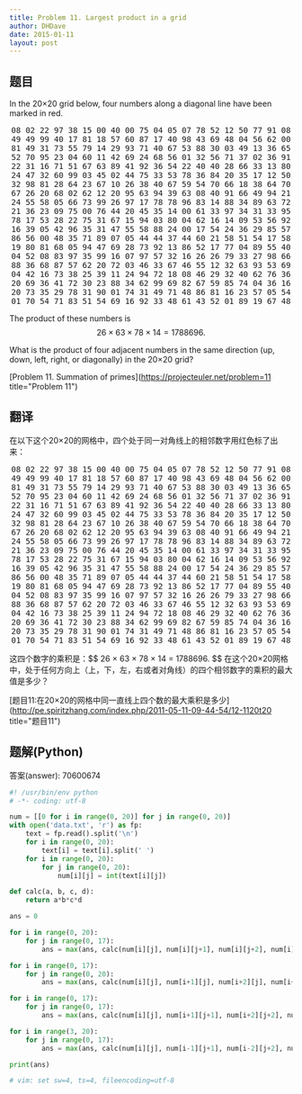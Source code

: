 ```yaml
---
title: Problem 11. Largest product in a grid
author: DHDave
date: 2015-01-11
layout: post
---
```


## 题目
In the 20×20 grid below, four numbers along a diagonal line have been marked in red.
<!--more-->
<center><pre>
08 02 22 97 38 15 00 40 00 75 04 05 07 78 52 12 50 77 91 08
49 49 99 40 17 81 18 57 60 87 17 40 98 43 69 48 04 56 62 00
81 49 31 73 55 79 14 29 93 71 40 67 53 88 30 03 49 13 36 65
52 70 95 23 04 60 11 42 69 24 68 56 01 32 56 71 37 02 36 91
22 31 16 71 51 67 63 89 41 92 36 54 22 40 40 28 66 33 13 80
24 47 32 60 99 03 45 02 44 75 33 53 78 36 84 20 35 17 12 50
32 98 81 28 64 23 67 10 26 38 40 67 59 54 70 66 18 38 64 70
67 26 20 68 02 62 12 20 95 63 94 39 63 08 40 91 66 49 94 21
24 55 58 05 66 73 99 26 97 17 78 78 96 83 14 88 34 89 63 72
21 36 23 09 75 00 76 44 20 45 35 14 00 61 33 97 34 31 33 95
78 17 53 28 22 75 31 67 15 94 03 80 04 62 16 14 09 53 56 92
16 39 05 42 96 35 31 47 55 58 88 24 00 17 54 24 36 29 85 57
86 56 00 48 35 71 89 07 05 44 44 37 44 60 21 58 51 54 17 58
19 80 81 68 05 94 47 69 28 73 92 13 86 52 17 77 04 89 55 40
04 52 08 83 97 35 99 16 07 97 57 32 16 26 26 79 33 27 98 66
88 36 68 87 57 62 20 72 03 46 33 67 46 55 12 32 63 93 53 69
04 42 16 73 38 25 39 11 24 94 72 18 08 46 29 32 40 62 76 36
20 69 36 41 72 30 23 88 34 62 99 69 82 67 59 85 74 04 36 16
20 73 35 29 78 31 90 01 74 31 49 71 48 86 81 16 23 57 05 54
01 70 54 71 83 51 54 69 16 92 33 48 61 43 52 01 89 19 67 48
</pre></center>

The product of these numbers is $$ 26 × 63 × 78 × 14 = 1788696. $$

What is the product of four adjacent numbers in the same direction (up, down, left, right, or diagonally) in the 20×20 grid?


[Problem 11. Summation of primes](https://projecteuler.net/problem=11 title="Problem 11")

## 翻译
在以下这个20×20的网格中，四个处于同一对角线上的相邻数字用红色标了出来：
<center><pre>
08 02 22 97 38 15 00 40 00 75 04 05 07 78 52 12 50 77 91 08
49 49 99 40 17 81 18 57 60 87 17 40 98 43 69 48 04 56 62 00
81 49 31 73 55 79 14 29 93 71 40 67 53 88 30 03 49 13 36 65
52 70 95 23 04 60 11 42 69 24 68 56 01 32 56 71 37 02 36 91
22 31 16 71 51 67 63 89 41 92 36 54 22 40 40 28 66 33 13 80
24 47 32 60 99 03 45 02 44 75 33 53 78 36 84 20 35 17 12 50
32 98 81 28 64 23 67 10 26 38 40 67 59 54 70 66 18 38 64 70
67 26 20 68 02 62 12 20 95 63 94 39 63 08 40 91 66 49 94 21
24 55 58 05 66 73 99 26 97 17 78 78 96 83 14 88 34 89 63 72
21 36 23 09 75 00 76 44 20 45 35 14 00 61 33 97 34 31 33 95
78 17 53 28 22 75 31 67 15 94 03 80 04 62 16 14 09 53 56 92
16 39 05 42 96 35 31 47 55 58 88 24 00 17 54 24 36 29 85 57
86 56 00 48 35 71 89 07 05 44 44 37 44 60 21 58 51 54 17 58
19 80 81 68 05 94 47 69 28 73 92 13 86 52 17 77 04 89 55 40
04 52 08 83 97 35 99 16 07 97 57 32 16 26 26 79 33 27 98 66
88 36 68 87 57 62 20 72 03 46 33 67 46 55 12 32 63 93 53 69
04 42 16 73 38 25 39 11 24 94 72 18 08 46 29 32 40 62 76 36
20 69 36 41 72 30 23 88 34 62 99 69 82 67 59 85 74 04 36 16
20 73 35 29 78 31 90 01 74 31 49 71 48 86 81 16 23 57 05 54
01 70 54 71 83 51 54 69 16 92 33 48 61 43 52 01 89 19 67 48
</pre></center>
这四个数字的乘积是：$$ 26 × 63 × 78 × 14 = 1788696. $$
在这个20×20网格中，处于任何方向上（上，下，左，右或者对角线）的四个相邻数字的乘积的最大值是多少？

[题目11:在20×20的网格中同一直线上四个数的最大乘积是多少](http://pe.spiritzhang.com/index.php/2011-05-11-09-44-54/12-1120t20 title="题目11")

## 题解(Python)

答案(answer): 70600674

```python
#! /usr/bin/env python
# -*- coding: utf-8

num = [[0 for i in range(0, 20)] for j in range(0, 20)]
with open('data.txt', 'r') as fp:
    text = fp.read().split('\n')
    for i in range(0, 20):
        text[i] = text[i].split(' ')
    for i in range(0, 20):
        for j in range(0, 20):
            num[i][j] = int(text[i][j])

def calc(a, b, c, d):
    return a*b*c*d

ans = 0

for i in range(0, 20):
    for j in range(0, 17):
        ans = max(ans, calc(num[i][j], num[i][j+1], num[i][j+2], num[i][j+3]))

for i in range(0, 17):
    for j in range(0, 20):
        ans = max(ans, calc(num[i][j], num[i+1][j], num[i+2][j], num[i+3][j]))

for i in range(0, 17):
    for j in range(0, 17):
        ans = max(ans, calc(num[i][j], num[i+1][j+1], num[i+2][j+2], num[i+3][j+3]))

for i in range(3, 20):
    for j in range(0, 17):
        ans = max(ans, calc(num[i][j], num[i-1][j+1], num[i-2][j+2], num[i-3][j+3]))

print(ans)

# vim: set sw=4, ts=4, fileencoding=utf-8
```

